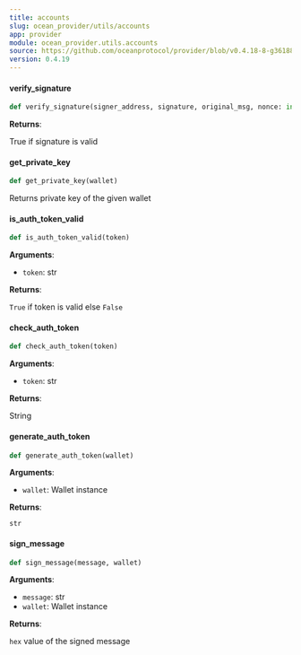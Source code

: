 ```yaml
---
title: accounts
slug: ocean_provider/utils/accounts
app: provider
module: ocean_provider.utils.accounts
source: https://github.com/oceanprotocol/provider/blob/v0.4.18-8-g361885d/ocean_provider/utils/accounts.py
version: 0.4.19
---
```

#### verify\_signature

```python
def verify_signature(signer_address, signature, original_msg, nonce: int = None)
```

**Returns**:

True if signature is valid

#### get\_private\_key

```python
def get_private_key(wallet)
```

Returns private key of the given wallet

#### is\_auth\_token\_valid

```python
def is_auth_token_valid(token)
```

**Arguments**:

- `token`: str

**Returns**:

`True` if token is valid else `False`

#### check\_auth\_token

```python
def check_auth_token(token)
```

**Arguments**:

- `token`: str

**Returns**:

String

#### generate\_auth\_token

```python
def generate_auth_token(wallet)
```

**Arguments**:

- `wallet`: Wallet instance

**Returns**:

`str`

#### sign\_message

```python
def sign_message(message, wallet)
```

**Arguments**:

- `message`: str
- `wallet`: Wallet instance

**Returns**:

`hex` value of the signed message

